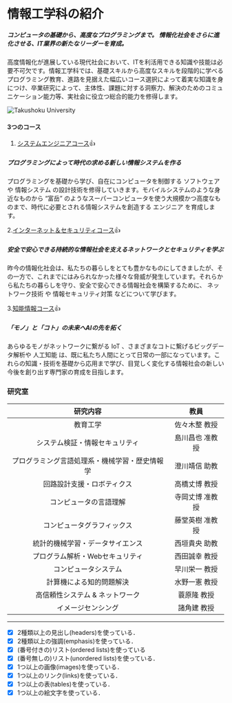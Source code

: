 # 情報工学科の紹介

<!-- Markdown記法を使って学科の紹介ページを作る -->
##### コンピュータの基礎から、高度なプログラミングまで。 情報化社会をさらに進化させる、IT業界の新たなリーダーを育成。
高度情報化が進展している現代社会において、ITを利活用できる知識や技能は必要不可欠です。情報工学科では、基礎スキルから高度なスキルを段階的に学べるプログラミング教育、進路を見据えた幅広いコース選択によって着実な知識を身につけ、卒業研究によって、主体性、課題に対する洞察力、解決のためのコミュニケーション能力等、実社会に役立つ総合的能力を修得します。

![Takushoku University](https://feng.takushoku-u.ac.jp/albums/abm00014693.jpg)

#### 3つのコース

1. [システムエンジニアコース](https://feng.takushoku-u.ac.jp/composition/cs.html#anchor01):+1:

##### プログラミングによって時代の求める新しい情報システムを作る

プログラミングを基礎から学び、自在にコンピュータを制御する ソフトウェア や 情報システム の設計技術を修得していきます。モバイルシステムのような身近なものから “富岳” のようなスーパーコンピュータを使う大規模かつ高度なものまで、時代に必要とされる情報システムを創造する エンジニア を育成します。

2.[インターネット＆セキュリティコース](https://feng.takushoku-u.ac.jp/composition/cs.html#anchor02):+1:

##### 安全で安心できる持続的な情報社会を支えるネットワークとセキュリティを学ぶ

昨今の情報化社会は、私たちの暮らしをとても豊かなものにしてきましたが、その一方で、これまでにはみられなかった様々な脅威が発生しています。それらから私たちの暮らしを守り、安全で安心できる情報社会を構築するために、 ネットワーク技術 や 情報セキュリティ対策 などについて学びます。

3.[知能情報コース](https://feng.takushoku-u.ac.jp/composition/cs.html#anchor03):+1:

##### 「モノ」と「コト」の未来へAIの先を拓く

あらゆるモノがネットワークに繋がる IoT 、さまざまなコトに繋げるビッグデータ解析や 人工知能 は、既に私たち人間にとって日常の一部になっています。これらの知識・技術を基礎から応用まで学び、目覚しく変化する情報社会の新しい今後を創り出す専門家の育成を目指します。

### 研究室

|研究内容|教員|
|:----------------:|:---------------:|
|教育工学 |佐々木整 教授| 
|システム検証・情報セキュリティ |島川昌也 准教授| 
|プログラミング言語処理系・機械学習・歴史情報学|澄川靖信 助教| 
|回路設計支援・ロボティクス |高橋丈博 教授| 
|コンピュータの言語理解 |寺岡丈博 准教授| 
|コンピュータグラフィックス|藤堂英樹 准教授| 
|統計的機械学習・データサイエンス |西垣貴央 助教| 
|プログラム解析・Webセキュリティ|西田誠幸 教授|   
|コンピュータシステム |	早川栄一 教授| 
|計算機による知的問題解決 |水野一憲 教授| 
|高信頼性システム & ネットワーク|蓑原隆 教授| 
|イメージセンシング|諸角建 教授| 

***
<!-- この部分より上に記述を追加して下のチェックボックスで確認する -->
- [x] 2種類以上の見出し(headers)を使っている．
- [x] 2種類以上の強調(emphasis)を使っている．
- [x] (番号付きの)リスト(ordered lists)を使っている
- [x] (番号無しの)リスト(unordered lists)を使っている．
- [x] 1つ以上の画像(images)を使っている．
- [x] 1つ以上のリンク(links)を使っている．
- [x] 1つ以上の表(tables)を使っている．
- [x] 1つ以上の絵文字を使っている．
